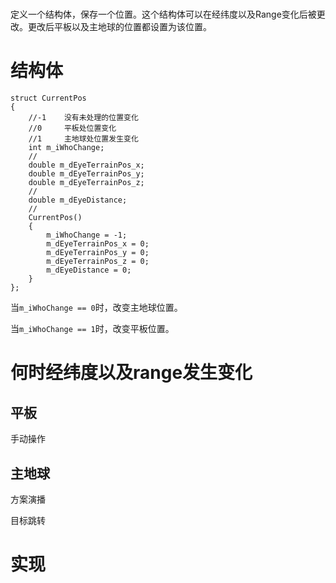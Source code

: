 # 
定义一个结构体，保存一个位置。这个结构体可以在经纬度以及Range变化后被更改。更改后平板以及主地球的位置都设置为该位置。

# 结构体

```
struct CurrentPos
{
	//-1	没有未处理的位置变化     
	//0		平板处位置变化 
	//1		主地球处位置发生变化
	int m_iWhoChange;
	//
	double m_dEyeTerrainPos_x;
	double m_dEyeTerrainPos_y;
	double m_dEyeTerrainPos_z;
	//
	double m_dEyeDistance;
    //
	CurrentPos()
	{
		m_iWhoChange = -1;
		m_dEyeTerrainPos_x = 0;
		m_dEyeTerrainPos_y = 0;
		m_dEyeTerrainPos_z = 0;
		m_dEyeDistance = 0;
	}
};
```
当```m_iWhoChange == 0```时，改变主地球位置。


当```m_iWhoChange == 1```时，改变平板位置。

# 何时经纬度以及range发生变化

## 平板 

手动操作

## 主地球  

方案演播

目标跳转

# 实现
